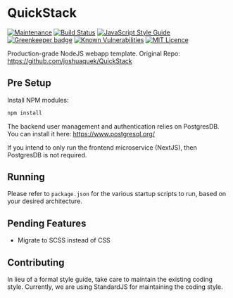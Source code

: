 
# QuickStack

[![Maintenance](https://img.shields.io/badge/Maintained%3F-yes-green.svg)](https://github.com/joshuaquek/QuickStack/graphs/commit-activity)
[![Build Status](https://travis-ci.org/joshuaquek/QuickStack.svg?branch=master)](https://travis-ci.org/joshuaquek/QuickStack)
[![JavaScript Style Guide](https://img.shields.io/badge/code_style-standard-brightgreen.svg)](https://standardjs.com)
[![Greenkeeper badge](https://badges.greenkeeper.io/joshuaquek/QuickStack.svg)](https://greenkeeper.io/)
[![Known Vulnerabilities](https://snyk.io/test/github/joshuaquek/QuickStack/badge.svg)](https://snyk.io/test/github/joshuaquek/QuickStack)
[![MIT Licence](https://badges.frapsoft.com/os/mit/mit.svg?v=103)](https://opensource.org/licenses/mit-license.php) 

Production-grade NodeJS webapp template.
Original Repo: https://github.com/joshuaquek/QuickStack

## Pre Setup

Install NPM modules:
```bash
npm install
```

The backend user management and authentication relies on PostgresDB. You can install it here:
https://www.postgresql.org/

If you intend to only run the frontend microservice (NextJS), then PostgresDB is not required.

## Running

Please refer to `package.json` for the various startup scripts to run, based on your desired architecture.

## Pending Features
- Migrate to SCSS instead of CSS

## Contributing

In lieu of a formal style guide, take care to maintain the existing coding style. Currently, we are using StandardJS for maintaining the coding style.
